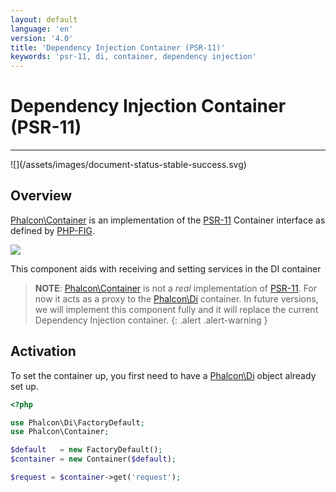 ```yaml
---
layout: default
language: 'en'
version: '4.0'
title: 'Dependency Injection Container (PSR-11)'
keywords: 'psr-11, di, container, dependency injection'
---
```

# Dependency Injection Container (PSR-11)
<hr/>
![](/assets/images/document-status-stable-success.svg)

## Overview
[Phalcon\Container][container] is an implementation of the [PSR-11][psr-11] Container interface as defined by [PHP-FIG][php-fig].

![](/assets/images/implements-psr--11-blue.svg)

This component aids with receiving and setting services in the DI container

> **NOTE**: [Phalcon\Container][container] is not a _real_ implementation of [PSR-11][psr-11]. For now it acts as a proxy to the [Phalcon\Di](di) container. In future versions, we will implement this component fully and it will replace the current Dependency Injection container.
{: .alert .alert-warning }

## Activation
To set the container up, you first need to have a [Phalcon\Di](di) object already set up.

```php
<?php

use Phalcon\Di\FactoryDefault;
use Phalcon\Container;

$default   = new FactoryDefault();
$container = new Container($default);

$request = $container->get('request');
```

[php-fig]: https://www.php-fig.org/
[psr-11]: https://www.php-fig.org/psr/psr-11/
[container]: api/phalcon_container#container

